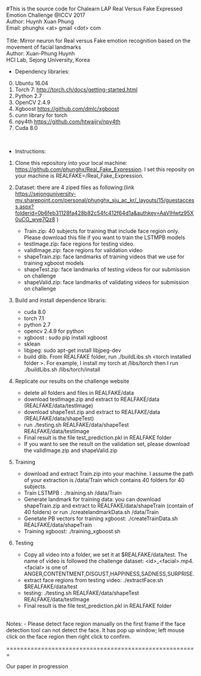 #This is the source code for Chalearn LAP Real Versus Fake Expressed Emotion Challenge @ICCV 2017 </br>
Author: Huynh Xuan Phung </br>
Email: phunghx 	&lt;at&gt; gmail &lt;dot&gt; com </br>
</br>
Title: Mirror neuron for Real versus Fake emotion recognition based on the movement of facial landmarks </br>
Author: Xuan-Phung Huynh </br>
HCI Lab, Sejong University, Korea </br>


* Dependency libraries: 
0. Ubuntu 16.04
1. Torch 7: http://torch.ch/docs/getting-started.html
2. Python 2.7
3. OpenCV 2.4.9
4. Xgboost https://github.com/dmlc/xgboost
5. cunn library for torch
6. npy4th https://github.com/htwaijry/npy4th
7. Cuda 8.0
</br>

* Instructions:

1. Clone this repository into your local machine: https://github.com/phunghx/Real_Fake_Expression. I set this reposity on your machine is REALFAKE=/Real_Fake_Expression. 
2. Dataset: there are 4 ziped files as following:(link https://sejonguniversity-my.sharepoint.com/personal/phunghx_sju_ac_kr/_layouts/15/guestaccess.aspx?folderid=0b6feb31128fa428b82c54fc412f64d1a&authkey=AaVIHwtz95X0uCG_wve7Qz8 )
	- Train.zip: 40 subjects for training that include face region  only. Please download this file if you want to train the LSTMPB models
	- testImage.zip: face regions for testing video.
	- validImage.zip: face regions for validation video
	- shapeTrain.zip: face landmarks of training videos that we use for training xgboost models
	- shapeTest.zip: face landmarks of testing videos for our submission on challenge
	- shapeValid.zip: face landmarks of validating videos for submission on challenge

3. Build and install dependence libraris:
	- cuda 8.0
	- torch 7.1
	- python 2.7
	- opencv 2.4.9 for python
	- xgboost : sudo pip install xgboost
	- sklean
	- libjpeg: sudo apt-get install libjpeg-dev
	- build dlib. From REALFAKE folder, run ./buildLibs.sh &lt;torch installed folder &gt;. For example, I install my torch at /libs/torch then I run ./buildLibs.sh /libs/torch/install

4. Replicate our results on the challenge website
	- delete all folders and files in REALFAKE/data
	- download testImage.zip and extract to REALFAKE/data (REALFAKE/data/testImage)
	- download shapeTest.zip and extract to REALFAKE/data (REALFAKE/data/shapeTest)
	- run ./testing.sh REALFAKE/data/shapeTest REALFAKE/data/testImage
	- Final result is the file test_prediction.pkl in REALFAKE folder
	- If you want to see the result on the validation set, please download the validImage.zip and shapeValid.zip

5. Training
	- download and extract Train.zip into your machine. I assume the path of your extraction is /data/Train which contains 40 folders for 40 subjects.
	- Train LSTMPB : ./training.sh /data/Train
	- Generate landmark for training data: you can download shapeTrain.zip and extract to REALFAKE/data/shapeTrain (contain of 40 folders) or run ./createlandmarkData.sh /data/Train
	- Genetate PB vectors for training xgboost: ./createTrainData.sh REALFAKE/data/shapeTrain
	- Training xgboost: ./training_xgboost.sh

6. Testing

	- Copy all video into a folder, we set it at $REALFAKE/data/test. The name of video is followed the challenge dataset: &lt;id&gt;_&lt;facial&gt;.mp4. &lt;facial&gt; is one of ANGER,CONTENTMENT,DISGUST,HAPPINESS,SADNESS,SURPRISE.
	- extract face regions from testing video: ./extractFace.sh  $REALFAKE/data/test
	- testing: ./testing.sh REALFAKE/data/shapeTest REALFAKE/data/testImage
	- Final result is the file test_prediction.pkl in REALFAKE folder

</br>
Notes:
- Please detect face region manually on the first frame if the face detection tool can not detect the face. It has pop up window; left mouse click on the face region then right click to confirm.

=======================================================
</br>

Our paper in progression
</br>






